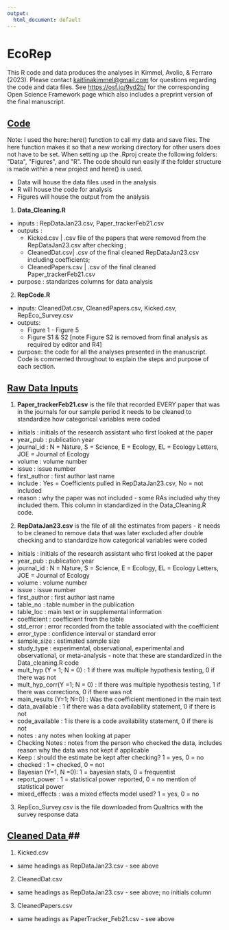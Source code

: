 ```yaml
---
output:
  html_document: default
---
```

# EcoRep
This R code and data produces the analyses in Kimmel, Avolio, & Ferraro (2023). Please contact kaitlinakimmel@gmail.com for questions regarding the code and data files. See https://osf.io/9yd2b/ for the corresponding Open Science Framework page which also includes a preprint version of the final manuscript.

## <u>Code</u>
Note: I used the here::here() function to call my data and save files. The here function makes it so that a new working directory for other users does not have to be set. When setting up the .Rproj create the following folders: "Data", "Figures", and "R". The code should run easily if the folder structure is made within a new project and here() is used. 

+ Data will house the data files used in the analysis
+ R will house the code for analysis
+ Figures will house the output from the analysis

1. <b> Data_Cleaning.R </b>
 + inputs : RepDataJan23.csv, Paper_trackerFeb21.csv
 + outputs :  
      + Kicked.csv | .csv file of the papers that were removed from the RepDataJan23.csv after checking ;
      + CleanedDat.csv| .csv of the final cleaned RepDataJan23.csv including coefficients; 
      + CleanedPapers.csv | .csv of the final cleaned Paper_trackerFeb21.csv
 + purpose : standarizes columns for data analysis
2. <b> RepCode.R </b>
 + inputs: CleanedDat.csv, CleanedPapers.csv, Kicked.csv, RepEco_Survey.csv
 + outputs: 
      + Figure 1 - Figure 5 
      + Figure S1 & S2 [note Figure S2 is removed from final analysis as required by editor and R4]
 + purpose: the code for all the analyses presented in the manuscript. Code is commented throughout to explain the steps and purpose of each section. 

## <u>Raw Data Inputs</u>
1. <b>Paper_trackerFeb21.csv</b> is the file that recorded EVERY paper that was in the journals for our sample period it needs to be cleaned to standardize how categorical variables were coded

+ initials : initials of the research assistant who first looked at the paper
+ year_pub : publication year
+ journal_id : N = Nature, S = Science, E = Ecology, EL = Ecology Letters, JOE = Journal of Ecology
+ volume : volume number
+ issue	: issue number
+ first_author : first author last name
+ include	: Yes = Coefficients pulled in RepDataJan23.csv, No = not included
+ reason : why the paper was not included - some RAs included why they included them. This column in standardized in the Data_Cleaning.R code.

2. <b> RepDataJan23.csv</b> is the file of all the estimates from papers - it needs to be cleaned to remove data that was later excluded after double checking and to standardize how categorical variables were coded
+ initials : initials of the research assistant who first looked at the paper
+ year_pub : publication year
+ journal_id : N = Nature, S = Science, E = Ecology, EL = Ecology Letters, JOE = Journal of Ecology
+ volume : volume number
+ issue	: issue number
+ first_author : first author last name
+ table_no : table number in the publication
+ table_loc	: main text or in supplemental information
+ coefficient	: coefficient from the table
+ std_error	: error recorded from the table associated with the coefficient
+ error_type : confidence interval or standard error	
+ sample_size	: estimated sample size
+ study_type : experimental, observational, experimental and observational, or meta-analysis - note that these are standardized in the Data_cleaning.R code
+ mult_hyp (Y = 1; N = 0)	: 1 if there was multiple hypothesis testing, 0 if there was not
+ mult_hyp_corr(Y =1; N = 0) : If there was multiple hypothesis testing, 1 if there was corrections, 0 if there was not
+ main_results (Y=1; N=0)	: Was the coefficient mentioned in the main text
+ data_available : 1 if there was a data availability statement, 0 if there is not
+ code_available : 1 is there is a code availability statement, 0 if there is not
+ notes	: any notes when looking at paper
+ Checking Notes : notes from the person who checked the data, includes reason why the data was not kept if applicable
+ Keep : should the estimate be kept after checking? 1 = yes, 0 = no
+ checked	: 1 = checked, 0 = not
+ Bayesian (Y=1, N =0): 1 = bayesian stats, 0 = frequentist
+ report_power : 1 = statistical power reported, 0 = no mention of statistical power	
+ mixed_effects : was a mixed effects model used? 1 = yes, 0 = no

3. RepEco_Survey.csv is the file downloaded from Qualtrics with the survey response data

## <u>Cleaned Data </u>##
1. Kicked.csv
 + same headings as RepDataJan23.csv - see above
2. CleanedDat.csv
 + same headings as RepDataJan23.csv - see above; no initials column
3. CleanedPapers.csv
 + same headings as PaperTracker_Feb21.csv - see above
